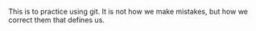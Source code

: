 This is to practice using git.
It is not how we make mistakes, but how we correct them that defines us.